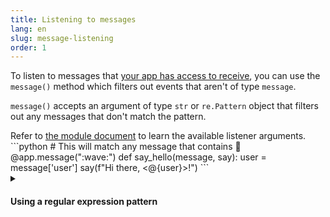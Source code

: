 ```yaml
---
title: Listening to messages
lang: en
slug: message-listening
order: 1
---
```


<div class="section-content">

To listen to messages that [your app has access to receive](https://api.slack.com/messaging/retrieving#permissions), you can use the `message()` method which filters out events that aren't of type `message`.

`message()` accepts an argument of type `str` or `re.Pattern` object that filters out any messages that don't match the pattern.

</div>

<div>
<span class="annotation">Refer to <a href="https://slack.dev/bolt-python/api-docs/slack_bolt/kwargs_injection/args.html" target="_blank">the module document</a> to learn the available listener arguments.</span>
```python
# This will match any message that contains 👋
@app.message(":wave:")
def say_hello(message, say):
    user = message['user']
    say(f"Hi there, <@{user}>!")
```
</div>

<details class="secondary-wrapper">
<summary markdown="0">
<h4 class="secondary-header">Using a regular expression pattern</h4>
</summary>

<div class="secondary-content" markdown="0">

The `re.compile()` method can be used instead of a string for more granular matching.

</div>

```python
import re

@app.message(re.compile("(hi|hello|hey)"))
def say_hello_regex(say, context):
    # regular expression matches are inside of context.matches
    greeting = context['matches'][0]
    say(f"{greeting}, how are you?")
```

</details>
